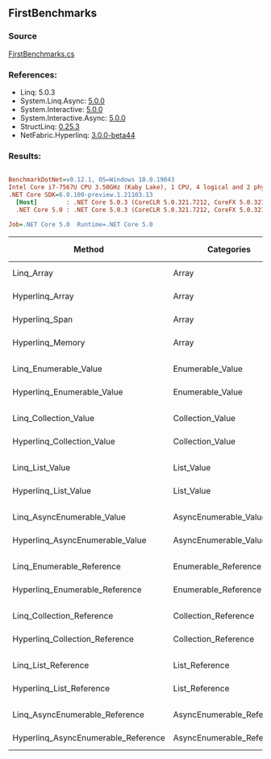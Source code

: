 ﻿## FirstBenchmarks

### Source
[FirstBenchmarks.cs](../NetFabric.Hyperlinq.Benchmarks/Benchmarks/FirstBenchmarks.cs)

### References:
- Linq: 5.0.3
- System.Linq.Async: [5.0.0](https://www.nuget.org/packages/System.Linq.Async/5.0.0)
- System.Interactive: [5.0.0](https://www.nuget.org/packages/System.Interactive/5.0.0)
- System.Interactive.Async: [5.0.0](https://www.nuget.org/packages/System.Interactive.Async/5.0.0)
- StructLinq: [0.25.3](https://www.nuget.org/packages/StructLinq/0.25.3)
- NetFabric.Hyperlinq: [3.0.0-beta44](https://www.nuget.org/packages/NetFabric.Hyperlinq/3.0.0-beta44)

### Results:
``` ini

BenchmarkDotNet=v0.12.1, OS=Windows 10.0.19043
Intel Core i7-7567U CPU 3.50GHz (Kaby Lake), 1 CPU, 4 logical and 2 physical cores
.NET Core SDK=6.0.100-preview.1.21103.13
  [Host]        : .NET Core 5.0.3 (CoreCLR 5.0.321.7212, CoreFX 5.0.321.7212), X64 RyuJIT
  .NET Core 5.0 : .NET Core 5.0.3 (CoreCLR 5.0.321.7212, CoreFX 5.0.321.7212), X64 RyuJIT

Job=.NET Core 5.0  Runtime=.NET Core 5.0  

```
|                              Method |                Categories | Count |      Mean |    Error |   StdDev | Ratio |  Gen 0 | Gen 1 | Gen 2 | Allocated |
|------------------------------------ |-------------------------- |------ |----------:|---------:|---------:|------:|-------:|------:|------:|----------:|
|                          Linq_Array |                     Array |   100 |  22.75 ns | 0.173 ns | 0.154 ns |  1.00 |      - |     - |     - |         - |
|                     Hyperlinq_Array |                     Array |   100 |  13.28 ns | 0.026 ns | 0.024 ns |  0.58 |      - |     - |     - |         - |
|                      Hyperlinq_Span |                     Array |   100 |  12.02 ns | 0.037 ns | 0.032 ns |  0.53 |      - |     - |     - |         - |
|                    Hyperlinq_Memory |                     Array |   100 |  14.86 ns | 0.037 ns | 0.033 ns |  0.65 |      - |     - |     - |         - |
|                                     |                           |       |           |          |          |       |        |       |       |           |
|               Linq_Enumerable_Value |          Enumerable_Value |   100 |  25.03 ns | 0.103 ns | 0.091 ns |  1.00 | 0.0153 |     - |     - |      32 B |
|          Hyperlinq_Enumerable_Value |          Enumerable_Value |   100 |  17.16 ns | 0.144 ns | 0.128 ns |  0.69 | 0.0153 |     - |     - |      32 B |
|                                     |                           |       |           |          |          |       |        |       |       |           |
|               Linq_Collection_Value |          Collection_Value |   100 |  25.42 ns | 0.157 ns | 0.147 ns |  1.00 | 0.0153 |     - |     - |      32 B |
|          Hyperlinq_Collection_Value |          Collection_Value |   100 |  18.02 ns | 0.085 ns | 0.176 ns |  0.71 | 0.0153 |     - |     - |      32 B |
|                                     |                           |       |           |          |          |       |        |       |       |           |
|                     Linq_List_Value |                List_Value |   100 |  13.00 ns | 0.059 ns | 0.055 ns |  1.00 |      - |     - |     - |         - |
|                Hyperlinq_List_Value |                List_Value |   100 |  21.48 ns | 0.085 ns | 0.080 ns |  1.65 |      - |     - |     - |         - |
|                                     |                           |       |           |          |          |       |        |       |       |           |
|          Linq_AsyncEnumerable_Value |     AsyncEnumerable_Value |   100 | 119.32 ns | 0.419 ns | 0.327 ns |  1.00 | 0.0191 |     - |     - |      40 B |
|     Hyperlinq_AsyncEnumerable_Value |     AsyncEnumerable_Value |   100 |  77.26 ns | 0.273 ns | 0.255 ns |  0.65 | 0.0191 |     - |     - |      40 B |
|                                     |                           |       |           |          |          |       |        |       |       |           |
|           Linq_Enumerable_Reference |      Enumerable_Reference |   100 |  21.06 ns | 0.290 ns | 0.242 ns |  1.00 | 0.0153 |     - |     - |      32 B |
|      Hyperlinq_Enumerable_Reference |      Enumerable_Reference |   100 |  15.36 ns | 0.107 ns | 0.095 ns |  0.73 | 0.0153 |     - |     - |      32 B |
|                                     |                           |       |           |          |          |       |        |       |       |           |
|           Linq_Collection_Reference |      Collection_Reference |   100 |  22.07 ns | 0.194 ns | 0.172 ns |  1.00 | 0.0153 |     - |     - |      32 B |
|      Hyperlinq_Collection_Reference |      Collection_Reference |   100 |  15.77 ns | 0.137 ns | 0.122 ns |  0.71 | 0.0153 |     - |     - |      32 B |
|                                     |                           |       |           |          |          |       |        |       |       |           |
|                 Linq_List_Reference |            List_Reference |   100 |  12.92 ns | 0.077 ns | 0.068 ns |  1.00 |      - |     - |     - |         - |
|            Hyperlinq_List_Reference |            List_Reference |   100 |  21.38 ns | 0.158 ns | 0.140 ns |  1.65 |      - |     - |     - |         - |
|                                     |                           |       |           |          |          |       |        |       |       |           |
|      Linq_AsyncEnumerable_Reference | AsyncEnumerable_Reference |   100 | 114.65 ns | 0.549 ns | 0.487 ns |  1.00 | 0.0191 |     - |     - |      40 B |
| Hyperlinq_AsyncEnumerable_Reference | AsyncEnumerable_Reference |   100 |  75.89 ns | 0.439 ns | 0.389 ns |  0.66 | 0.0191 |     - |     - |      40 B |
